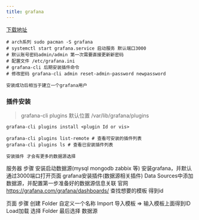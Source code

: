 ```yaml
---
title: grafana  
---
```


[下载地址](https://grafana.com/grafana/download)

```shell
# arch系列 sudo pacman -S grafana 
# systemctl start grafana.service 启动服务 默认端口3000
# 默认账号密码admin/admin 第一次需要直接更新新密码
# 配置文件 /etc/grafana.ini
# grafana-cli 后期安装插件命令
# 修改密码 grafana-cli admin reset-admin-password newpassword

安装成功后相当于建立一个grafana用户
```
> 



### 插件安装
> grafana-cli plugins   默认位置  /var/lib/grafana/plugins 

```shell
grafana-cli plugins install <plugin Id or vis>

grafana-cli plugins list-remote # 查看可安装的插件列表
grafana-cli plugins ls # 查看已安装插件列表

安装插件 才会有更多的数据源选择
```

服务器 步骤
    安装启动数据源(mysql mongodb zabbix 等)
    安装grafana，并默认通过3000端口打开页面
    grafana安装插件(数据源相关插件)
    Data Sources中添加数据源，并配置第一步准备好的数据源信息关联
    官网 https://grafana.com/grafana/dashboards/ 查找想要的模板 得到id

页面 步骤 
    创建 Folder 自定义一个名称
    Import 导入模板 => 输入模板上面得到ID Load加载
        选择 Folder
        最后选择 数据源